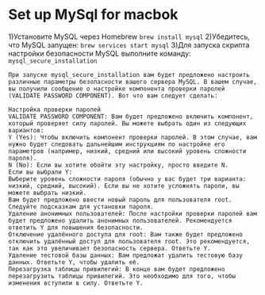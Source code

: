 # Set up MySql for macbok

1)Установите MySQL через Homebrew
 ```brew install mysql```
2)Убедитесь, что MySQL запущен:
```brew services start mysql```
3)Для запуска скрипта настройки безопасности MySQL выполните команду:
```mysql_secure_installation```

```
При запуске mysql_secure_installation вам будет предложено настроить различные параметры безопасности вашего сервера MySQL. В вашем случае, вы получили сообщение о настройке компонента проверки паролей (VALIDATE PASSWORD COMPONENT). Вот что вам следует сделать:

Настройка проверки паролей
VALIDATE PASSWORD COMPONENT: Вам будет предложено включить компонент, который проверяет силу паролей. Вы можете выбрать один из следующих вариантов:
Y (Yes): Чтобы включить компонент проверки паролей. В этом случае, вам нужно будет следовать дальнейшим инструкциям по настройке его параметров (например, низкий, средний или высокий уровень сложности пароля).
N (No): Если вы хотите обойти эту настройку, просто введите N.
Если вы выбрали Y:
Выберите уровень сложности пароля (обычно у вас будет три варианта: низкий, средний, высокий). Если вы не хотите усложнять пароли, вы можете выбрать низкий.
Вам будет предложено ввести новый пароль для пользователя root. Следуйте подсказкам для установки пароля.
Удаление анонимных пользователей: После настройки проверки паролей вам будет предложено удалить анонимных пользователей. Рекомендуется ответить Y для повышения безопасности.
Отключение удалённого доступа для root: Вам также будет предложено отключить удалённый доступ для пользователя root. Это рекомендуется, так как это увеличивает безопасность сервера. Ответьте Y.
Удаление тестовой базы данных: Вам предложат удалить тестовую базу данных. Ответьте Y, чтобы удалить её.
Перезагрузка таблицы привилегий: В конце вам будет предложено перезагрузить таблицы привилегий. Это необходимо для того, чтобы изменения вступили в силу. Ответьте Y.
```
